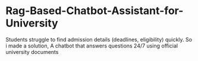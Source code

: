 # Rag-Based-Chatbot-Assistant-for-University
 Students struggle to find admission details (deadlines, eligibility) quickly.  So i made a solution,  A chatbot that answers questions 24/7 using official university documents
